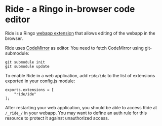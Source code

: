 Ride - a Ringo in-browser code editor
=====================================

Ride is a Ringo [webapp extension][1] that allows editing of the 
webapp in the browser. 

[1]: http://ringojs.org/wiki/Webapp_Extensions

Ride uses [CodeMirror][2] as editor. You need to fetch CodeMirror 
using git-submodule:

    git submodule init
    git submodule update

[2]: http://marijn.haverbeke.nl/codemirror/

To enable Ride in a web application, add `ride/ide` to the list 
of extensions exported in your config.js module:

    exports.extensions = [
        "ride/ide"
    ];

After restarting your web application, you should be able to access 
Ride at `/_ride_/` in your webapp. You may want to define an auth 
rule for this resource to protect it against unauthorized access.


